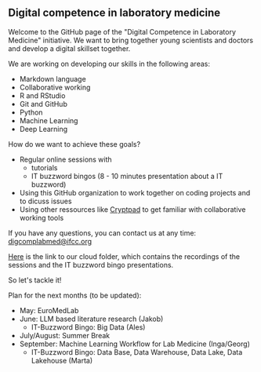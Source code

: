 ## Digital competence in laboratory medicine

Welcome to the GitHub page of the "Digital Competence in Laboratory Medicine" initiative. We want to bring together young scientists and doctors and develop a digital skillset together.

We are working on developing our skills in the following areas:
- Markdown language
- Collaborative working
- R and RStudio
- Git and GitHub
- Python
- Machine Learning
- Deep Learning

How do we want to achieve these goals?
- Regular online sessions with
  - tutorials
  - IT buzzword bingos (8 - 10 minutes presentation about a IT buzzword)
- Using this GitHub organization to work together on coding projects and to dicuss issues
- Using other ressources like [Cryptpad](https://cryptpad.fr/) to get familiar with collaborative working tools

If you have any questions, you can contact us at any time: digcomplabmed@ifcc.org

[Here](https://1drv.ms/f/c/0fd061f944a3fbfa/Evr7o0T5YdAggA-eFQMAAAABQUmHvjoggD__g9vFz4agbA?e=PhOjXs) is the link to our cloud folder, which contains the recordings of the sessions and the IT buzzword bingo presentations.

So let's tackle it!

Plan for the next months (to be updated):
- May: EuroMedLab
- June: LLM based literature research (Jakob)
  - IT-Buzzword Bingo: Big Data (Ales)
- July/August: Summer Break
- September: Machine Learning Workflow for Lab Medicine (Inga/Georg)
  - IT-Buzzword Bingo: Data Base, Data Warehouse, Data Lake, Data Lakehouse (Marta)
